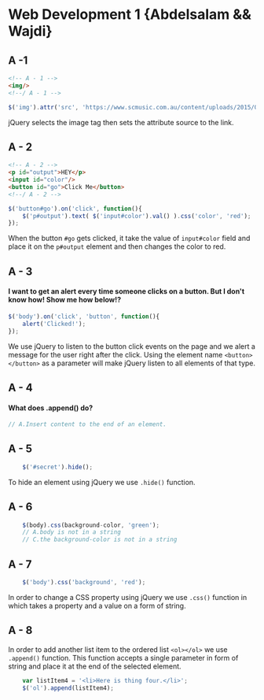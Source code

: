 # Web Development 1 {Abdelsalam && Wajdi}

## A -1

```HTML
<!-- A - 1 -->
<img/>
<!--/ A - 1 -->
```
```javascript
$('img').attr('src', 'https://www.scmusic.com.au/content/uploads/2015/04/YAMAHA-fg650-acoustic-guitar-best-value-south-coast-music-11.jpg');
```
jQuery selects the image tag then sets the attribute source to the link.


## A - 2

```HTML
<!-- A - 2 -->
<p id="output">HEY</p>
<input id="color"/>
<button id="go">Click Me</button>
<!--/ A - 2 -->
```
```javascript
$('button#go').on('click', function(){ 
	$('p#output').text( $('input#color').val() ).css('color', 'red');
});
```

When the button ```#go``` gets clicked, it take the value of ```input#color``` field and place it on the ```p#output``` element and then changes the color to red.

## A - 3

####  I want to get an alert every time someone clicks on a button. But I don't know how! Show me how below!?

```javascript
$('body').on('click', 'button', function(){
	alert('Clicked!');
});
```

We use jQuery to listen to the button click events on the page and we alert a message for the user right after the click. 
Using the element name `<button></button>` as a parameter will make jQuery listen to all elements of that type.

## A - 4
#### What does .append() do?
``` javascript 
// A.Insert content to the end of an element.
```
## A - 5
```javascript
	$('#secret').hide();
```
To hide an element using jQuery we use `.hide()` function.

## A - 6
```javascript
	$(body).css(background-color, 'green');
	// A.body is not in a string
	// C.the background-color is not in a string
```

## A - 7
```javascript
	$('body').css('background', 'red');
```
In order to change a CSS property using jQuery we use `.css()` function in which takes a property and a value on a form of string. 

## A - 8

In order to add another list item to the ordered list `<ol></ol>` we use ``.append()`` function. This function accepts a single parameter in form of string and place it at the end of the selected element. 

```javascript
	var listItem4 = '<li>Here is thing four.</li>';
	$('ol').append(listItem4);
```